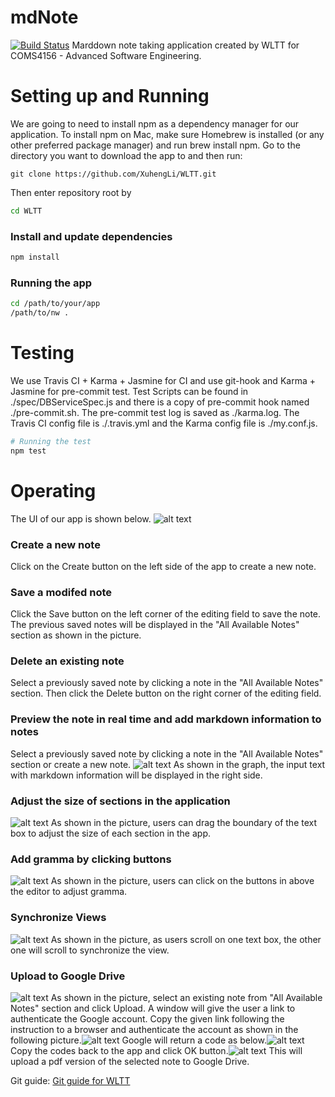 # mdNote
[![Build Status](https://travis-ci.com/XuhengLi/WLTT.svg?branch=master)](https://travis-ci.com/XuhengLi/WLTT)
Marddown note taking application created by WLTT for COMS4156 - Advanced Software Engineering.
# Setting up and Running

We are going to need to install npm as a dependency manager for our application.
To install npm on Mac, make sure Homebrew is installed (or any other preferred package manager) and run brew install npm.
Go to the directory you want to download the app to and then run:
```
git clone https://github.com/XuhengLi/WLTT.git
```
Then enter repository root by
``` bash
cd WLTT
```
### Install and update dependencies
``` bash
npm install 
```
### Running the app
``` bash
cd /path/to/your/app
/path/to/nw .
```
# Testing
We use Travis CI + Karma + Jasmine for CI and use git-hook and Karma + Jasmine for pre-commit test.
Test Scripts can be found in ./spec/DBServiceSpec.js and there is a copy of pre-commit hook named ./pre-commit.sh.
The pre-commit test log is saved as ./karma.log.
The Travis CI config file is ./.travis.yml and the Karma config file is ./my.conf.js.
``` bash
# Running the test
npm test 
```
# Operating
The UI of our app is shown below.
![alt text](/imgs/overall.png)
### Create a new note
Click on the Create button on the left side of the app to create a new note.
### Save a modifed note
Click the Save button on the left corner of the editing field to save the note. The previous saved notes will be displayed in the "All Available Notes" section as shown in the picture.
### Delete an existing note
Select a previously saved note by clicking a note in the "All Available Notes" section. Then click the Delete button on the right corner of the editing field.
### Preview the note in real time and add markdown information to notes
Select a previously saved note by clicking a note in the "All Available Notes" section or create a new note. ![alt text](/imgs/sideBySideMd.png) As shown in the graph, the input text with markdown information will be displayed in the right side.
### Adjust the size of sections in the application
![alt text](/imgs/resize.png) As shown in the picture, users can drag the boundary of the text box to adjust the size of each section in the app.
### Add gramma by clicking buttons
![alt text](/imgs/addGramma.png) As shown in the picture, users can click on the buttons in above the editor to adjust gramma.
### Synchronize Views
![alt text](/imgs/sync.png) As shown in the picture, as users scroll on one text box, the other one will scroll to synchronize the view.
### Upload to Google Drive
![alt text](/imgs/upload1.png) As shown in the picture, select an existing note from "All Available Notes" section and click Upload.
A window will give the user a link to authenticate the Google account. Copy the given link following the instruction to a browser and authenticate the account as shown in the following picture.![alt text](/imgs/upload2.png)
Google will return a code as below.![alt text](/imgs/upload3.png)
Copy the codes back to the app and click OK button.![alt text](/imgs/upload4.png)
This will upload a pdf version of the selected note to Google Drive.

Git guide: [Git guide for WLTT](https://github.com/XuhengLi/WLTT/wiki/Git-Guide-for-WLTT)

